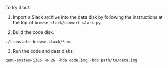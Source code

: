 To try it out:

1. Import a Slack archive into the data disk by following the instructions at
   the top of `browse_slack/convert_slack.py`.

2. Build the code disk.

```
./translate browse_slack/*.mu
```

3. Run the code and data disks:

```
qemu-system-i386 -m 2G -hda code.img -hdb path/to/data.img
```
